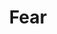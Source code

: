 ---
title: "Fear"

ability:
  types: ["Su", "Sp"]
  description: |
    Spells, magic items, and certain monsters can affect characters with fear. Fear attacks can have various effects. In most cases, the character makes a Will saving throw to resist this effect, and a failed roll means that the character is shaken, frightened, or panicked.

    _Fear Aura (Su):_ The use of this ability is a free action. The aura can freeze an opponent (such as a mummy's despair) or function like the {% spell_link fear %} spell. Other effects are possible. A fear aura is an area effect. The descriptive text gives the size and kind of area.

    _Fear Cones (Sp) and Rays (Su):_ These effects usually work like the {% spell_link fear %} spell.

    If a fear effect allows a saving throw, it is a Will save (DC 10 + &#189; fearsome creature's racial HD + creature's Cha modifier; the exact DC is given in the creature's descriptive text). All fear attacks are mind-affecting fear effects.

    **Becoming Even More Fearful:** Fear effects are cumulative. A shaken character who is made shaken again becomes frightened, and a shaken character who is made frightened becomes panicked instead. A frightened character who is made shaken or frightened becomes panicked instead.
---